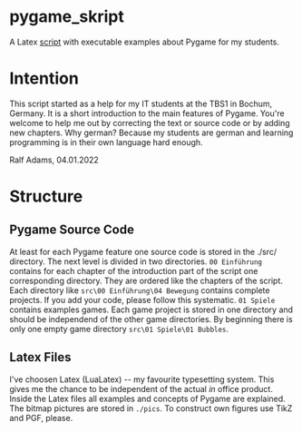 # pygame_skript
A Latex [script](https://github.com/adamsralf/pygame_skript/blob/main/00%20skript.pdf) with executable examples about Pygame for my students.

# Intention
This script started as a help for my IT students at the TBS1 in Bochum, Germany. It is a short introduction to the main features of Pygame. You're welcome to help me out by correcting the text or source code or by adding new chapters. Why german? Because my students are german and learning programming is in their own language hard enough. 

Ralf Adams, 04.01.2022

# Structure
## Pygame Source Code
At least for each Pygame feature one source code is stored in the ./src/ directory. The next level is divided in two directories. `00 Einführung` contains for each chapter of the introduction part of the script one corresponding directory. They are ordered like the chapters of the script. Each directory like `src\00 Einführung\04 Bewegung` contains complete projects. If you add your code, please follow this systematic. `01 Spiele` contains examples games. Each game project is stored in one directory and should be independend of the other game directories. By beginning there is only one empty game directory `src\01 Spiele\01 Bubbles`.

## Latex Files
I've choosen Latex (LuaLatex) -- my favourite typesetting system. This gives me the chance to be independent of the actual *in* office product. Inside the Latex files all examples and concepts of Pygame are explained. The bitmap pictures are stored in `./pics`. To construct own figures use TikZ and PGF, please.

